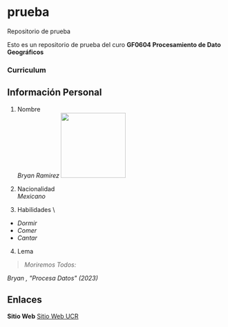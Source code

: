 # prueba
Repositorio de prueba

Esto es un repositorio de prueba del curo **GF0604 Procesamiento de Dato Geográficos**

### Curriculum

## Información Personal
1. Nombre \
*Bryan Ramirez* <img src= "https://egw.news/uploads/cache/news/750/1673254263864-16x9.jpg" width="150">

2. Nacionalidad \
*Mexicano*

3. Habilidades \
- *Dormir*
- *Comer*
- *Cantar*

4. Lema
> *Moriremos Todos:*  

*Bryan , "Procesa Datos" (2023)*

## Enlaces

**Sitio Web** [Sitio Web UCR](https://www.ucr.ac.cr/)
